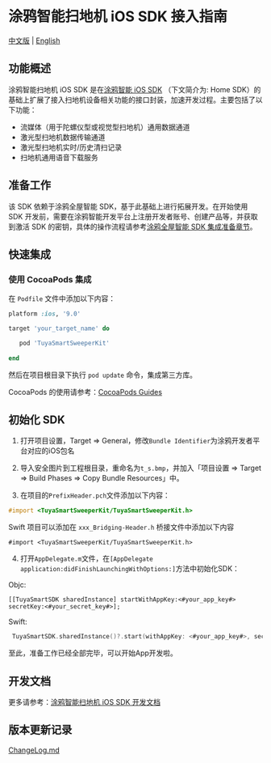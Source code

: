 # 涂鸦智能扫地机 iOS SDK 接入指南

[中文版](README-zh.md) | [English](README.md)

## 功能概述

涂鸦智能扫地机 iOS SDK 是在[涂鸦智能 iOS SDK](https://github.com/TuyaInc/tuyasmart_home_ios_sdk) （下文简介为: Home SDK）的基础上扩展了接入扫地机设备相关功能的接口封装，加速开发过程。主要包括了以下功能：

- 流媒体（用于陀螺仪型或视觉型扫地机）通用数据通道
- 激光型扫地机数据传输通道
- 激光型扫地机实时/历史清扫记录
- 扫地机通用语音下载服务 



## 准备工作

该 SDK 依赖于涂鸦全屋智能 SDK，基于此基础上进行拓展开发。在开始使用 SDK 开发前，需要在涂鸦智能开发平台上注册开发者账号、创建产品等，并获取到激活 SDK 的密钥，具体的操作流程请参考[涂鸦全屋智能 SDK 集成准备章节](https://tuyainc.github.io/tuyasmart_home_ios_sdk_doc/zh-hans/resource/Preparation.html)。 



## 快速集成

### 使用 CocoaPods 集成

在 `Podfile` 文件中添加以下内容：

```ruby
platform :ios, '9.0'

target 'your_target_name' do

   pod 'TuyaSmartSweeperKit'
   
end
```

然后在项目根目录下执行 `pod update` 命令，集成第三方库。

CocoaPods 的使用请参考：[CocoaPods Guides](https://guides.cocoapods.org/) 

## 初始化 SDK

1. 打开项目设置，Target => General，修改`Bundle Identifier`为涂鸦开发者平台对应的iOS包名

2. 导入安全图片到工程根目录，重命名为`t_s.bmp`，并加入「项目设置 => Target => Build Phases => Copy Bundle Resources」中。

3. 在项目的`PrefixHeader.pch`文件添加以下内容：

```objective-c
#import <TuyaSmartSweeperKit/TuyaSmartSweeperKit.h>
```

Swift 项目可以添加在 `xxx_Bridging-Header.h` 桥接文件中添加以下内容

```
#import <TuyaSmartSweeperKit/TuyaSmartSweeperKit.h>
```

4. 打开`AppDelegate.m`文件，在`[AppDelegate application:didFinishLaunchingWithOptions:]`方法中初始化SDK：

Objc:

```objc
[[TuyaSmartSDK sharedInstance] startWithAppKey:<#your_app_key#> secretKey:<#your_secret_key#>];
```

Swift:

```swift
 TuyaSmartSDK.sharedInstance()?.start(withAppKey: <#your_app_key#>, secretKey: <#your_secret_key#>)
```

至此，准备工作已经全部完毕，可以开始App开发啦。



## 开发文档

更多请参考：[涂鸦智能扫地机 iOS SDK 开发文档](https://tuyainc.github.io/tuyasmart_home_ios_sdk_doc/zh-hans/resource/Sweeper.html)



## 版本更新记录

[ChangeLog.md](./ChangeLog.md) 

